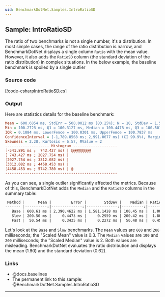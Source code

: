 ```yaml
---
uid: BenchmarkDotNet.Samples.IntroRatioSD
---
```


## Sample: IntroRatioSD

The ratio of two benchmarks is not a single number, it's a distribution.
In most simple cases, the range of the ratio distribution is narrow,
  and BenchmarkDotNet displays a single column `Ratio` with the mean value.
However, it also adds the `RatioSD` column (the standard deviation of the ratio distribution)
  in complex situations.
In the below example, the baseline benchmark is spoiled by a single outlier

### Source code

[!code-csharp[IntroRatioSD.cs](../../../samples/BenchmarkDotNet.Samples/IntroRatioSD.cs)]

### Output

Here are statistics details for the baseline benchmark:

```ini
Mean = 600.6054 ms, StdErr = 500.0012 ms (83.25%); N = 10, StdDev = 1,581.1428 ms
Min = 100.2728 ms, Q1 = 100.3127 ms, Median = 100.4478 ms, Q3 = 100.5011 ms, Max = 5,100.6163 ms
IQR = 0.1884 ms, LowerFence = 100.0301 ms, UpperFence = 100.7837 ms
ConfidenceInterval = [-1,789.8568 ms; 2,991.0677 ms] (CI 99.9%), Margin = 2,390.4622 ms (398.01% of Mean)
Skewness = 2.28, Kurtosis = 6.57, MValue = 2
-------------------- Histogram --------------------
[-541.891 ms ;  743.427 ms) | @@@@@@@@@
[ 743.427 ms ; 2027.754 ms) | 
[2027.754 ms ; 3312.082 ms) | 
[3312.082 ms ; 4458.453 ms) | 
[4458.453 ms ; 5742.780 ms) | @
---------------------------------------------------
```

As you can see, a single outlier significantly affected the metrics.
Because of this, BenchmarkDotNet adds the `Median` and the `RatioSD` columns in the summary table:

```markdown
 Method |      Mean |         Error |        StdDev |    Median | Ratio | RatioSD |
------- |----------:|--------------:|--------------:|----------:|------:|--------:|
   Base | 600.61 ms | 2,390.4622 ms | 1,581.1428 ms | 100.45 ms |  1.00 |    0.00 |
   Slow | 200.50 ms |     0.4473 ms |     0.2959 ms | 200.42 ms |  1.80 |    0.62 |
   Fast |  50.54 ms |     0.3435 ms |     0.2272 ms |  50.48 ms |  0.45 |    0.16 |
```

Let's look at the `Base` and `Slow` benchmarks.
The `Mean` values are `600` and `200` milliseconds; the "Scaled Mean" value is 0.3.
The `Median` values are `100` and `200` milliseconds; the "Scaled Median" value is 2.
Both values are misleading.
BenchmarkDotNet evaluates the ratio distribution and displays the mean (1.80) and the standard deviation (0.62).

### Links

* @docs.baselines
* The permanent link to this sample: @BenchmarkDotNet.Samples.IntroRatioSD

---
